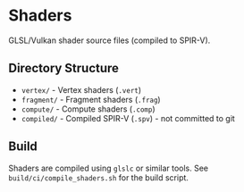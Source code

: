 # Shaders

GLSL/Vulkan shader source files (compiled to SPIR-V).

## Directory Structure

- `vertex/` - Vertex shaders (`.vert`)
- `fragment/` - Fragment shaders (`.frag`)
- `compute/` - Compute shaders (`.comp`)
- `compiled/` - Compiled SPIR-V (`.spv`) - not committed to git

## Build

Shaders are compiled using `glslc` or similar tools.
See `build/ci/compile_shaders.sh` for the build script.

